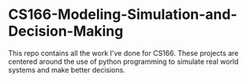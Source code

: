 # CS166-Modeling-Simulation-and-Decision-Making
This repo contains all the work I've done for CS166. These projects are centered around the use of python programming to simulate real world systems and make better decisions.
